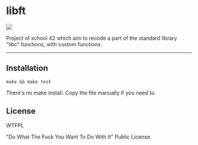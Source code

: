 # libft

![](https://travis-ci.org/jlagneau/libft.svg)

Project of school 42 which aim to recode a part of the standard library "libc" functions, with custom functions.

---

## Installation

    make && make test

There's no make install. Copy the file manually if you need to.

## License

WTFPL

"Do What The Fuck You Want To Do With It" Public License.
